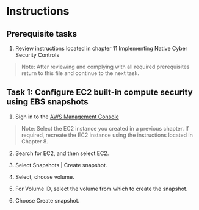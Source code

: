 # Instructions

## Prerequisite tasks

1. Review instructions located in chapter 11 Implementing Native Cyber Security Controls
> Note: After reviewing and complying with all required prerequisites return to this file and continue to the next task.

## Task 1: Configure EC2 built-in compute security using EBS snapshots

1.	Sign in to the [AWS Management Console](https://console.aws.amazon.com/console/)
> Note: Select the EC2 instance you created in a previous chapter. If required, recreate the EC2 instance using the instructions located in Chapter 8.

2.	Search for EC2, and then select EC2.

4.	Select Snapshots | Create snapshot.

6.	Select, choose volume.

8.	For Volume ID, select the volume from which to create the snapshot.

10.	Choose Create snapshot.
